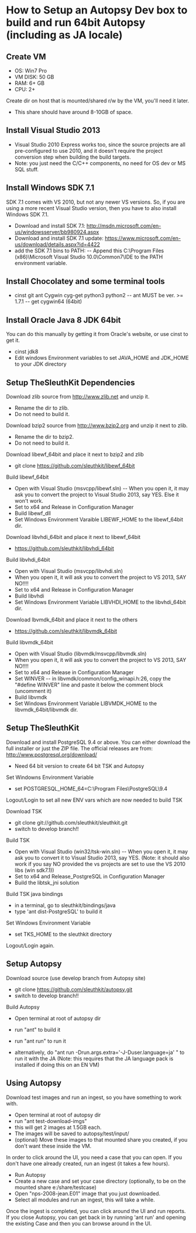 # How to Setup an Autopsy Dev box to build and run 64bit Autopsy (including as JA locale) #

## Create VM ##
- OS: Win7 Pro
- VM DISK: 50 GB
- RAM: 6+ GB
- CPU: 2+

Create dir on host that is mounted/shared r/w by the VM, you'll need it later. 
- This share should have around 8-10GB of space.

## Install Visual Studio 2013 ##
- Visual Studio 2010 Express works too, since the source projects are all pre-configured to use 2010, and it doesn't require the project conversion step when building the build targets.
- Note: you just need the C/C++ components, no need for OS dev or MS SQL stuff.

## Install Windows SDK 7.1 ##
SDK 7.1 comes with VS 2010, but not any newer VS versions. So, if you are using a more recent Visual Studio version, then you have to also install Windows SDK 7.1.
- Download and install SDK 7.1: http://msdn.microsoft.com/en-us/windowsserver/bb980924.aspx
- Download and install SDK 7.1 update: https://www.microsoft.com/en-us/download/details.aspx?id=4422
- add the SDK 7.1 bins to PATH:
-- Append this C:\Program Files (x86)\Microsoft Visual Studio 10.0\Common7\IDE to the PATH environment variable.

## Install Chocolatey and some terminal tools ##
- cinst git ant Cygwin cyg-get python3 python2
-- ant MUST be ver. >= 1.7.1
-- get cygwin64 (64bit)

## Install Oracle Java 8 JDK 64bit ##
You can do this manually by getting it from Oracle's website, or use cinst to get it.
- cinst jdk8
- Edit windows Environment variables to set JAVA_HOME and JDK_HOME to your JDK directory

## Setup TheSleuthKit Dependencies ##

Download zlib source from http://www.zlib.net and unzip it.
- Rename the dir to zlib.
- Do not need to build it.

Download bzip2 source from http://www.bzip2.org and unzip it next to zlib.
- Rename the dir to bzip2.
- Do not need to build it.

Download libewf_64bit and place it next to bzip2 and zlib
- git clone https://github.com/sleuthkit/libewf_64bit

Build libewf_64bit
- Open with Visual Studio (msvcpp/libewf.sln)
-- When you open it, it may ask you to convert the project to Visual Studio 2013, say YES. Else it won't work.
- Set to x64 and Release in Configuration Manager
- Build libewf_dll
- Set Windows Environment Varaible LIBEWF_HOME to the libewf_64bit dir.

Download libvhdi_64bit and place it next to libewf_64bit
- https://github.com/sleuthkit/libvhdi_64bit

Build libvhdi_64bit
- Open with Visual Studio (msvcpp/libvhdi.sln)
- When you open it, it will ask you to convert the project to VS 2013, SAY NO!!!!
- Set to x64 and Release in Configuration Manager
- Build libvhdi
- Set Windows Environment Variable LIBVHDI_HOME to the libvhdi_64bit dir.

Download lbvmdk_64bit and place it next to the others
- https://github.com/sleuthkit/libvmdk_64bit

Build libvmdk_64bit
- Open with Visual Studio (libvmdk/msvcpp/libvmdk.sln)
- When you open it, it will ask you to convert the project to VS 2013, SAY NO!!!!
- Set to x64 and Release in Configuration Manager
- Set WINVER
-- in libvmdk/common/config_winapi.h:26, copy the "#define WINVER" line and paste it below the comment block (uncomment it)
- Build libvmdk
- Set Windows Environment Variable LIBVMDK_HOME to the libvmdk_64bit/libvmdk dir.


## Setup TheSleuthKit ##

Download and install PostgreSQL 9.4 or above. You can either download
the full installer or just the ZIP file. The official releases are from:
http://www.postgresql.org/download/
- Need 64 bit version to create 64 bit TSK and Autopsy

Set Windowns Environment Variable
- set POSTGRESQL_HOME_64=C:\Program Files\PostgreSQL\9.4

Logout/Login to set all new ENV vars which are now needed to build TSK

Download TSK
- git clone git://github.com/sleuthkit/sleuthkit.git
- switch to develop branch!!

Build TSK
- Open with Visual Studio (win32/tsk-win.sln)
-- When you open it, it may ask you to convert it to Visual Studio 2013, say YES. (Note: it should also work if you say NO provided the vs projects are set to use the VS 2010 libs (win sdk7.1))
- Set to x64 and Release_PostgreSQL in Configuration Manager
- Build the libtsk_jni solution

Build TSK java bindings
- in a terminal, go to sleuthkit/bindings/java
- type 'ant dist-PostgreSQL' to build it

Set Windows Environment Variable
- set TKS_HOME to the sleuthkit directory

Logout/Login again.

## Setup Autopsy ##

Download source (use develop branch from Autopsy site)
- git clone  https://github.com/sleuthkit/autopsy.git
- switch to develop branch!!

Build Autopsy
- Open terminal at root of autopsy dir
- run "ant" to build it
- run "ant run" to run it

- alternatively, do  "ant run -Drun.args.extra='-J-Duser.language=ja' " to run it with the JA  (Note: this requires that the JA language pack is installed if doing this on an EN VM)

## Using Autopsy ##
Download test images and run an ingest, so you have something to work with.
- Open terminal at root of autopsy dir
- run "ant test-download-imgs"
- this will get 2 images at 1.5GB each.
- The images will be saved to autopsy/test/input/
- (optional) Move these images to that mounted share you created, if you don't want these inside the VM.

In order to click around the UI, you need a case that you can open. If you don't have one already created, run an ingest (it takes a few hours).
- Run Autopsy
- Create a new case and set your case directory (optionally, to be on the mounted share e:/share/testcase)
- Open "nps-2008-jean.E01" image that you just downloaded.
- Select all modules and run an ingest, this will take a while.

Once the ingest is completed, you can click around the UI and run reports.
If you close Autopsy, you can get back in by running 'ant run' and opening the existing Case and then you can browse around in the UI.


